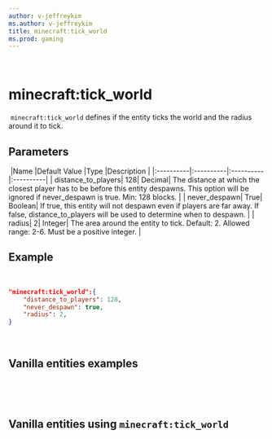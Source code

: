 ```yaml
---
author: v-jeffreykim
ms.author: v-jeffreykim
title: minecraft:tick_world
ms.prod: gaming
---
```

​
# minecraft:tick_world
​
`minecraft:tick_world` defines if the entity ticks the world and the radius around it to tick.
​
## Parameters
​
|Name |Default Value  |Type  |Description  |
|:----------|:----------|:----------|:----------|
| distance_to_players| 128| Decimal| The distance at which the closest player has to be before this entity despawns. This option will be ignored if never_despawn is true. Min: 128 blocks. |
| never_despawn| True| Boolean| If true, this entity will not despawn even if players are far away. If false, distance_to_players will be used to determine when to despawn. |
| radius| 2| Integer| The area around the entity to tick. Default: 2. Allowed range: 2-6. Must be a positive integer. |
​
## Example
​
```json
"minecraft:tick_world":{
    "distance_to_players": 128,
    "never_despawn": true,
    "radius": 2,
}
```
​
## Vanilla entities examples
​

​
## Vanilla entities using `minecraft:tick_world`
​